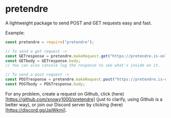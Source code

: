 # pretendre

A lightweight package to send POST and GET requests easy and fast.


Example:
```js
const pretendre = require("pretendre");

// To send a get request ->
const GETresponse = pretendre.makeRequest.get("https://pretendre.is-online.me");
const GETbody = GETresponse.body;
// You can also console log the response to see what's inside on it.

// To send a post request ->
const POSTresponse = pretendre.makeRequest.post("https://pretendre.is-online.me");
const POSTbody = POSTresponse.body;
```

For any problem, create a request on Github, click (here)[https://github.com/snowy1000/pretendre] (just to clarify, using Github is a better way), or join our Discord server by clicking (here)[https://discord.gg/JajWkmj].

